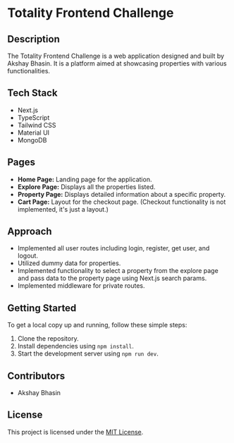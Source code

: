 # Totality Frontend Challenge

## Description

The Totality Frontend Challenge is a web application designed and built by Akshay Bhasin. It is a platform aimed at showcasing properties with various functionalities.

## Tech Stack

- Next.js
- TypeScript
- Tailwind CSS
- Material UI
- MongoDB

## Pages

- **Home Page:** Landing page for the application.
- **Explore Page:** Displays all the properties listed.
- **Property Page:** Displays detailed information about a specific property.
- **Cart Page:** Layout for the checkout page. (Checkout functionality is not implemented, it's just a layout.)

## Approach

- Implemented all user routes including login, register, get user, and logout.
- Utilized dummy data for properties.
- Implemented functionality to select a property from the explore page and pass data to the property page using Next.js search params.
- Implemented middleware for private routes.

## Getting Started

To get a local copy up and running, follow these simple steps:

1. Clone the repository.
2. Install dependencies using `npm install`.
3. Start the development server using `npm run dev`.

## Contributors

- Akshay Bhasin

## License

This project is licensed under the [MIT License](https://opensource.org/licenses/MIT).
